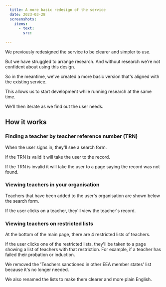 ```yaml
---
  title: A more basic redesign of the service
  date: 2023-03-28
  screenshots:
    items:
      - text: 
        src: 
     
---
```


We previously redesigned the service to be clearer and simpler to use.

But we have struggled to arrange research. And without research we're not confident about using this design.

So in the meantime, we've created a more basic version that's aligned with the existing service.

This allows us to start development while running research at the same time.

We'll then iterate as we find out the user needs.

## How it works

### Finding a teacher by teacher reference number (TRN)

When the user signs in, they'll see a search form.

If the TRN is valid it will take the user to the record.

If the TRN is invalid it will take the user to a page saying the record was not found.

### Viewing teachers in your organisation

Teachers that have been added to the user's organisation are shown below the search form.

If the user clicks on a teacher, they'll view the teacher's record.

### Viewing teachers on restricted lists

At the bottom of the main page, there are 4 restricted lists of teachers.

If the user clicks one of the restricted lists, they'll be taken to a page showing a list of teachers with that restriction. For example, if a teacher has failed their probation or induction.

We removed the 'Teachers sanctioned in other EEA member states' list because it's no longer needed.

We also renamed the lists to make them clearer and more plain English.


